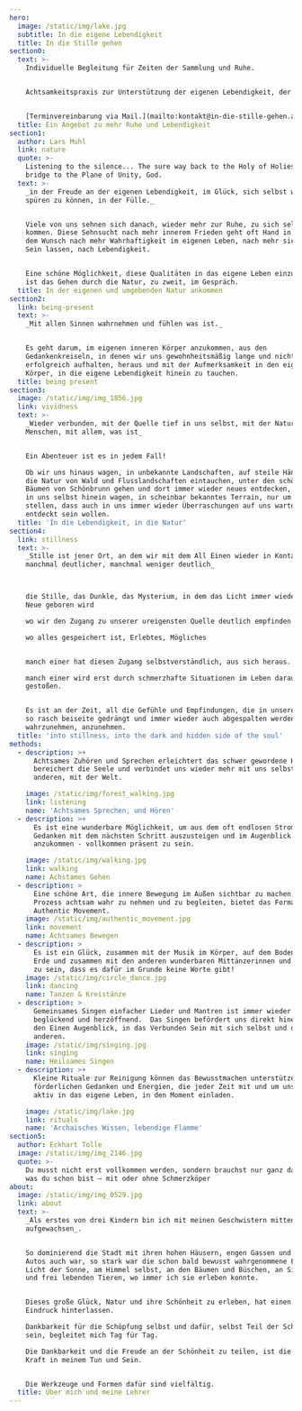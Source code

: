 ```yaml
---
hero:
  image: /static/img/lake.jpg
  subtitle: In die eigene Lebendigkeit
  title: In die Stille gehen
section0:
  text: >-
    Individuelle Begleitung für Zeiten der Sammlung und Ruhe.


    Achtsamkeitspraxis zur Unterstützung der eigenen Lebendigkeit, der Wertschätzung des Lebens in uns und um uns herum.


    [Terminvereinbarung via Mail.](mailto:kontakt@in-die-stille-gehen.at)
  title: Ein Angebot zu mehr Ruhe und Lebendigkeit
section1:
  author: Lars Muhl
  link: nature
  quote: >-
    Listening to the silence... The sure way back to the Holy of Holies, the
    bridge to the Plane of Unity, God.
  text: >-
    _in der Freude an der eigenen Lebendigkeit, im Glück, sich selbst wieder
    spüren zu können, in der Fülle._


    Viele von uns sehnen sich danach, wieder mehr zur Ruhe, zu sich selbst zu
    kommen. Diese Sehnsucht nach mehr innerem Frieden geht oft Hand in Hand mit
    dem Wunsch nach mehr Wahrhaftigkeit im eigenen Leben, nach mehr sich Selbst
    Sein lassen, nach Lebendigkeit.


    Eine schöne Möglichkeit, diese Qualitäten in das eigene Leben einzuladen,
    ist das Gehen durch die Natur, zu zweit, im Gespräch.
  title: In der eigenen und umgebenden Natur ankommen
section2:
  link: being-present
  text: >-
    _Mit allen Sinnen wahrnehmen und fühlen was ist._


    Es geht darum, im eigenen inneren Körper anzukommen, aus den
    Gedankenkreiseln, in denen wir uns gewohnheitsmäßig lange und nicht immer
    erfolgreich aufhalten, heraus und mit der Aufmerksamkeit in den eigenen
    Körper, in die eigene Lebendigkeit hinein zu tauchen.
  title: being present
section3:
  image: /static/img/img_1856.jpg
  link: vividness
  text: >-
    _Wieder verbunden, mit der Quelle tief in uns selbst, mit der Natur, mit den
    Menschen, mit allem, was ist_


    Ein Abenteuer ist es in jedem Fall!

    Ob wir uns hinaus wagen, in unbekannte Landschaften, auf steile Hänge, in
    die Natur von Wald und Flusslandschaften eintauchen, unter den schönen alten
    Bäumen von Schönbrunn gehen und dort immer wieder neues entdecken, oder uns
    in uns selbst hinein wagen, in scheinbar bekanntes Terrain, nur um fest zu
    stellen, dass auch in uns immer wieder Überraschungen auf uns warten,
    entdeckt sein wollen.
  title: 'In die Lebendigkeit, in die Natur'
section4:
  link: stillness
  text: >-
    _Stille ist jener Ort, an dem wir mit dem All Einen wieder in Kontakt kommen
    manchmal deutlicher, manchmal weniger deutlich_



    die Stille, das Dunkle, das Mysterium, in dem das Licht immer wieder aufs
    Neue geboren wird

    wo wir den Zugang zu unserer ureigensten Quelle deutlich empfinden

    wo alles gespeichert ist, Erlebtes, Mögliches


    manch einer hat diesen Zugang selbstverständlich, aus sich heraus.

    manch einer wird erst durch schmerzhafte Situationen im Leben darauf
    gestoßen.


    Es ist an der Zeit, all die Gefühle und Empfindungen, die in unserer Kultur
    so rasch beiseite gedrängt und immer wieder auch abgespalten werden,
    wahrzunehmen, anzunehmen.
  title: 'into stillness, into the dark and hidden side of the soul'
methods:
  - description: >+
      Achtsames Zuhören und Sprechen erleichtert das schwer gewordene Herz,
      bereichert die Seele und verbindet uns wieder mehr mit uns selbst, mit den
      anderen, mit der Welt.

    image: /static/img/forest_walking.jpg
    link: listening
    name: 'Achtsames Sprechen, und Hören'
  - description: >+
      Es ist eine wunderbare Möglichkeit, um aus dem oft endlosen Strom der
      Gedanken mit dem nächsten Schritt auszusteigen und im Augenblick
      anzukommen - vollkommen präsent zu sein.

    image: /static/img/walking.jpg
    link: walking
    name: Achstames Gehen
  - description: >
      Eine schöne Art, die innere Bewegung im Außen sichtbar zu machen, diesen
      Prozess achtsam wahr zu nehmen und zu begleiten, bietet das Format von
      Authentic Movement.
    image: /static/img/authentic_movement.jpg
    link: movement
    name: Achtsames Bewegen
  - description: >
      Es ist ein Glück, zusammen mit der Musik im Körper, auf dem Boden dieser
      Erde und zusammen mit den anderen wunderbaren Mittänzerinnen und Tänzern
      zu sein, dass es dafür im Grunde keine Worte gibt!
    image: /static/img/circle_dance.jpg
    link: dancing
    name: Tanzen & Kreistänze
  - description: >
      Gemeinsames Singen einfacher Lieder und Mantren ist immer wieder
      beglückend und herzöffnend.  Das Singen befördert uns direkt hinein – in
      den Einen Augenblick, in das Verbunden Sein mit sich selbst und den
      anderen.
    image: /static/img/singing.jpg
    link: singing
    name: Heilsames Singen
  - description: >+
      Kleine Rituale zur Reinigung können das Bewusstmachen unterstützen und die
      förderlichen Gedanken und Energien, die jeder Zeit mit und um uns sind,
      aktiv in das eigene Leben, in den Moment einladen.

    image: /static/img/lake.jpg
    link: rituals
    name: 'Archaisches Wissen, lebendige Flamme'
section5:
  author: Eckhart Tolle
  image: /static/img/img_2146.jpg
  quote: >-
    Du musst nicht erst vollkommen werden, sondern brauchst nur ganz das sein,
    was du schon bist – mit oder ohne Schmerzköper
about:
  image: /static/img/img_0529.jpg
  link: about
  text: >-
    _Als erstes von drei Kindern bin ich mit meinen Geschwistern mitten in Wien
    aufgewachsen_. 


    So dominierend die Stadt mit ihren hohen Häusern, engen Gassen und vielen
    Autos auch war, so stark war die schon bald bewusst wahrgenommene Freude am
    Licht der Sonne, am Himmel selbst, an den Bäumen und Büschen, an Singvögeln
    und frei lebenden Tieren, wo immer ich sie erleben konnte.


    Dieses große Glück, Natur und ihre Schönheit zu erleben, hat einen tiefen
    Eindruck hinterlassen.

    Dankbarkeit für die Schöpfung selbst und dafür, selbst Teil der Schöpfung zu
    sein, begleitet mich Tag für Tag.

    Die Dankbarkeit und die Freude an der Schönheit zu teilen, ist die treibende
    Kraft in meinem Tun und Sein.


    Die Werkzeuge und Formen dafür sind vielfältig.
  title: Über mich und meine Lehrer
---
```


